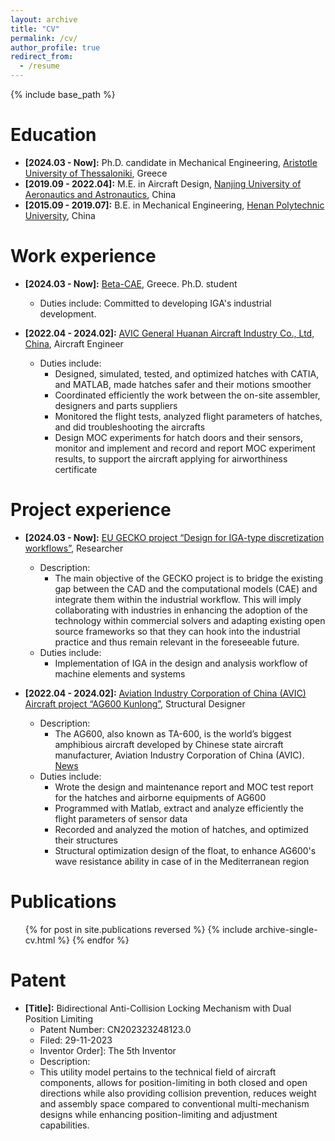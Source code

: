 ```yaml
---
layout: archive
title: "CV"
permalink: /cv/
author_profile: true
redirect_from:
  - /resume
---
```


{% include base_path %}

Education
======
* **[2024.03 - Now]:** Ph.D. candidate in Mechanical Engineering, [Aristotle University of Thessaloniki](https://www.auth.gr/en/), Greece
* **[2019.09 - 2022.04]:** M.E. in Aircraft Design, [Nanjing University of Aeronautics and Astronautics](https://www.nuaa.edu.cn/), China
* **[2015.09 - 2019.07]:** B.E. in Mechanical Engineering, [Henan Polytechnic University](https://www.hpu.edu.cn/), China

Work experience
======
* **[2024.03 - Now]:** [Beta-CAE](https://www.beta-cae.com/), Greece. Ph.D. student
  * Duties include: Committed to developing IGA's industrial development.
  
* **[2022.04 - 2024.02]:** [AVIC General Huanan Aircraft Industry Co., Ltd, China](https://www.avicgeneral.com/sy/index.shtml), Aircraft Engineer
  * Duties include:
    * Designed, simulated, tested, and optimized hatches with CATIA, and MATLAB, made hatches safer and their motions smoother
    * Coordinated efficiently the work between the on-site assembler, designers and parts suppliers
    * Monitored the flight tests, analyzed flight parameters of hatches, and did troubleshooting the aircrafts
    * Design MOC experiments for hatch doors and their sensors, monitor and implement and record and report MOC experiment results, to support the aircraft applying for airworthiness certificate

Project experience
======
* **[2024.03 - Now]:**  [EU GECKO project “Design for IGA-type discretization workflows”](https://gecko.cimne.com/), Researcher
  * Description:
    *  The main objective of the GECKO project is to bridge the existing gap between the CAD and the computational models (CAE) and integrate them within the industrial workflow. This will imply collaborating with industries in enhancing the adoption of the technology within commercial solvers and adapting existing open source frameworks so that they can hook into the industrial practice and thus remain relevant in the foreseeable future.
  * Duties include:
    * Implementation of IGA in the design and analysis workflow of machine elements and systems

* **[2022.04 - 2024.02]:** [Aviation Industry Corporation of China (AVIC) Aircraft project “AG600 Kunlong”](https://www.avicgeneral.com/cpyyw/tyfjcp/jl600/index.shtml), Structural Designer
  * Description:
    * The AG600, also known as TA-600, is the world’s biggest amphibious aircraft developed by Chinese state aircraft manufacturer, Aviation Industry Corporation of China (AVIC). [News](https://english.www.gov.cn/news/202409/01/content_WS66d3a6d9c6d0868f4e8ea68e.html)  
  * Duties include:
    * Wrote the design and maintenance report and MOC test report for the hatches and airborne equipments of AG600
    * Programmed with Matlab, extract and analyze efficiently the flight parameters of sensor data
    * Recorded and analyzed the motion of hatches, and optimized their structures
    * Structural optimization design of the float, to enhance AG600's wave resistance ability in case of in the Mediterranean region

Publications
======
  <ul>{% for post in site.publications reversed %}
    {% include archive-single-cv.html %}
  {% endfor %}</ul>

Patent
======
* **[Title]:** Bidirectional Anti-Collision Locking Mechanism with Dual Position Limiting
  * Patent Number: CN202323248123.0
  * Filed: 29-11-2023
  * Inventor Order]: The 5th Inventor
  * Description:
  *  This utility model pertains to the technical field of aircraft components, allows for position-limiting in both closed and open directions while also providing collision prevention, reduces weight and assembly space compared to conventional multi-mechanism designs while enhancing position-limiting and adjustment capabilities.


